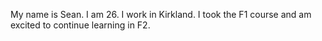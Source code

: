 My name is Sean. I am 26. I work in Kirkland. I took the F1 course and am excited to continue learning in F2.
